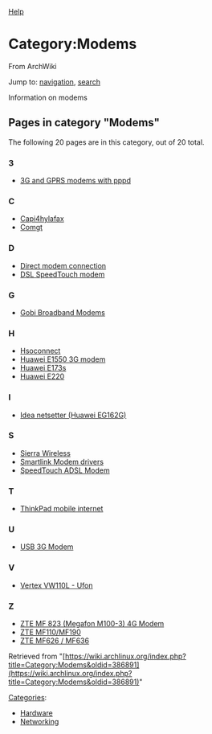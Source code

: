 [Help](//www.mediawiki.org/wiki/Special:MyLanguage/Help:Categories)

# Category:Modems

From ArchWiki

Jump to: [navigation](#column-one), [search](#searchInput)

Information on modems

## Pages in category "Modems"

The following 20 pages are in this category, out of 20 total.

### 3

*   [3G and GPRS modems with pppd](/index.php/3G_and_GPRS_modems_with_pppd "3G and GPRS modems with pppd")

### C

*   [Capi4hylafax](/index.php/Capi4hylafax "Capi4hylafax")
*   [Comgt](/index.php/Comgt "Comgt")

### D

*   [Direct modem connection](/index.php/Direct_modem_connection "Direct modem connection")
*   [DSL SpeedTouch modem](/index.php/DSL_SpeedTouch_modem "DSL SpeedTouch modem")

### G

*   [Gobi Broadband Modems](/index.php/Gobi_Broadband_Modems "Gobi Broadband Modems")

### H

*   [Hsoconnect](/index.php/Hsoconnect "Hsoconnect")
*   [Huawei E1550 3G modem](/index.php/Huawei_E1550_3G_modem "Huawei E1550 3G modem")
*   [Huawei E173s](/index.php/Huawei_E173s "Huawei E173s")
*   [Huawei E220](/index.php/Huawei_E220 "Huawei E220")

### I

*   [Idea netsetter (Huawei EG162G)](/index.php/Idea_netsetter_(Huawei_EG162G) "Idea netsetter (Huawei EG162G)")

### S

*   [Sierra Wireless](/index.php/Sierra_Wireless "Sierra Wireless")
*   [Smartlink Modem drivers](/index.php/Smartlink_Modem_drivers "Smartlink Modem drivers")
*   [SpeedTouch ADSL Modem](/index.php/SpeedTouch_ADSL_Modem "SpeedTouch ADSL Modem")

### T

*   [ThinkPad mobile internet](/index.php/ThinkPad_mobile_internet "ThinkPad mobile internet")

### U

*   [USB 3G Modem](/index.php/USB_3G_Modem "USB 3G Modem")

### V

*   [Vertex VW110L - Ufon](/index.php/Vertex_VW110L_-_Ufon "Vertex VW110L - Ufon")

### Z

*   [ZTE MF 823 (Megafon M100-3) 4G Modem](/index.php/ZTE_MF_823_(Megafon_M100-3)_4G_Modem "ZTE MF 823 (Megafon M100-3) 4G Modem")
*   [ZTE MF110/MF190](/index.php/ZTE_MF110/MF190 "ZTE MF110/MF190")
*   [ZTE MF626 / MF636](/index.php/ZTE_MF626_/_MF636 "ZTE MF626 / MF636")

Retrieved from "[https://wiki.archlinux.org/index.php?title=Category:Modems&oldid=386891](https://wiki.archlinux.org/index.php?title=Category:Modems&oldid=386891)"

[Categories](/index.php/Special:Categories "Special:Categories"):

*   [Hardware](/index.php/Category:Hardware "Category:Hardware")
*   [Networking](/index.php/Category:Networking "Category:Networking")